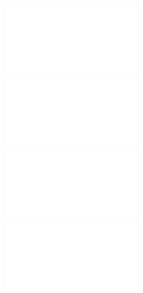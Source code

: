 ![@](steps/_.fa3ad648.md)

![@](steps/_.70b30df5.md)

![@](steps/prompt.86cdc0b6.md)

![@](steps/_.d354162f.md)